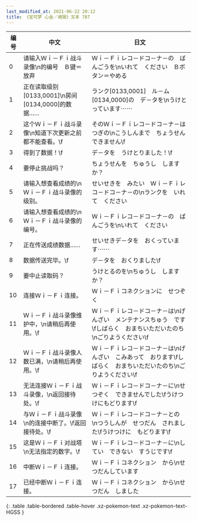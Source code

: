 ```yaml
---
last_modified_at: 2021-06-22 20:12
title: 《宝可梦 心金／魂银》文本 787
---
```

| 编号 | 中文 | 日文 |
| ---- | ---- | ---- |
| 0 | 请输入Ｗｉ－Ｆｉ战斗录像\n的编号　Ｂ键＝放弃 | Ｗｉ－Ｆｉレコ－ドコ－ナ－の　ばんごうを\nいれて　ください　Ｂボタン＝やめる |
| 1 | 正在读取级别[0133,0001]\n房间[0134,0000]的数据…… | ランク[0133,0001]　ル－ム[0134,0000]の　デ－タを\nうけとっています⋯⋯ |
| 2 | 这个Ｗｉ－Ｆｉ战斗录像\n知道下次更新之前都不能查看。\f | そのＷｉ－Ｆｉレコ－ドコ－ナ－は　つぎの\nこうしんまで　ちょうせん　できません\f |
| 3 | 得到了数据！\f | デ－タを　うけとりました！\f |
| 4 | 要停止挑战吗？ | ちょうせんを　ちゅうし　しますか？ |
| 5 | 请输入想查看成绩的\nＷｉ－Ｆｉ战斗录像的级别。 | せいせきを　みたい　Ｗｉ－Ｆｉレコ－ドコ－ナ－の\nランクを　いれて　ください |
| 6 | 请输入想查看成绩的\nＷｉ－Ｆｉ战斗录像的编号。 | Ｗｉ－Ｆｉレコ－ドコ－ナ－の　ばんごうを\nいれて　ください |
| 7 | 正在传送成绩数据…… | せいせきデ－タを　おくっています⋯⋯ |
| 8 | 数据传送完毕。\f | デ－タを　おくりました\f |
| 9 | 要中止读取码？ | うけとるのを\nちゅうし　しますか？ |
| 10 | 连接Ｗｉ－Ｆｉ连接。 | Ｗｉ－Ｆｉコネクションに　せつぞく |
| 11 | Ｗｉ－Ｆｉ战斗录像维护中，\n请稍后再使用。\f | Ｗｉ－Ｆｉレコ－ドコ－ナ－は\nげんざい　メンテナンスちゅう　です\fしばらく　おまちいただいたのち　\nごりようください\f |
| 12 | Ｗｉ－Ｆｉ战斗录像人数已满，\n请稍后再使用。\f | Ｗｉ－Ｆｉレコ－ドコ－ナ－は\nげんざい　こみあって　おります\fしばらく　おまちいただいたのち\nごりようください\f |
| 13 | 无法连接Ｗｉ－Ｆｉ战斗录像，\n返回接待处。\f | Ｗｉ－Ｆｉレコ－ドコ－ナ－に\nせつぞく　できませんでした\fうけつけにもどります\f |
| 14 | 与Ｗｉ－Ｆｉ战斗录像\n的连接中断了。\f返回接待处。\f | Ｗｉ－Ｆｉレコ－ドコ－ナ－との　\nつうしんが　せつだん　されました\fうけつけに　もどります\f |
| 15 | 这是Ｗｉ－Ｆｉ对战塔\n无法指定的数字。\f | Ｗｉ－Ｆｉレコ－ドコ－ナ－に\nしてい　できない　すうじです\f |
| 16 | 中断Ｗｉ－Ｆｉ连接。 | Ｗｉ－Ｆｉコネクション　から\nせつだんしています |
| 17 | 已经中断Ｗｉ－Ｆｉ连接。 | Ｗｉ－Ｆｉコネクション　から\nせつだん　しました |
{: .table .table-bordered .table-hover .xz-pokemon-text .xz-pokemon-text-HGSS }